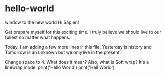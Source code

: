 # hello-world
window to the new world
Hi Sapien!

Get prepare myself for this exciting time.
I truly believe we should live to our fullest no matter what happens.

Today, I am adding a few more lines in this file.
Yesterday is history and Tomorrow is an unknown but we only live in the present.

Change space to 4.  What does it mean?
Also, what is Soft wrap?  It's a linewrap mode.
	print('Hello World')
    print('Hell World')	
            
    	
    
